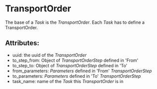 # TransportOrder

The base of a *Task* is the *TransportOrder*. Each *Task* has to define a TransportOrder.

## Attributes:

* uuid: the uuid of the *TransportOrder*
* to_step_from: Object of *TransportOrderStep* defined in 'From'
* to_step_to: Object of *TransportOrderStep* defined in 'To'
* from_parameters: *Parameters* defined in 'From' *TransportOrderStep*
* to_parameters: *Parameters* defined in 'To' *TransportOrderStep*
* task_name: name of the *Task* this *TransportOrder* is in